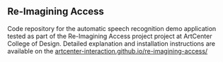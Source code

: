 ## Re-Imagining Access

Code repository for the automatic speech recognition demo application tested as part of the Re-Imagining Access project project at ArtCenter College of Design.  Detailed explanation and installation instructions are available on the [artcenter-interaction.github.io/re-imagining-access/](pa-nik.github.io/re-imagining-access)
